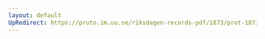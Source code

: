 ```yaml
---
layout: default
UpRedirect: https://pruto.im.uu.se/riksdagen-records-pdf/1873/prot-1873--ak--219/prot-1873--ak--219_006.pdf
---
```

